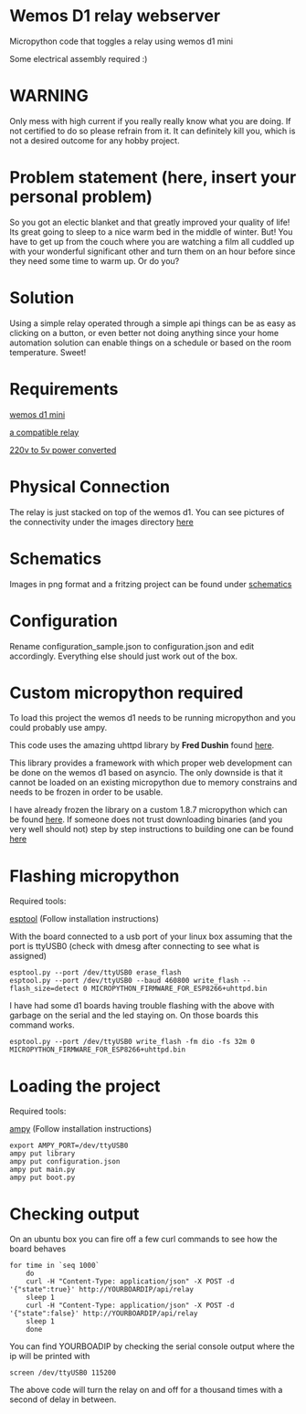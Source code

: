 # Wemos D1 relay webserver
Micropython code that toggles a relay using wemos d1 mini

Some electrical assembly required :)

# WARNING
Only mess with high current if you really really know what you are doing. If
not certified to do so please refrain from it. It can definitely kill you,
which is not a desired outcome for any hobby project.


# Problem statement (here, insert your personal problem)
So you got an electic blanket and that greatly improved your quality of life!
Its great going to sleep to a nice warm bed in the middle of winter.
But! You have to get up from the couch where you are watching a film all cuddled
up with your wonderful significant other and turn them on an hour before since they
need some time to warm up. Or do you?

# Solution
Using a simple relay operated through a simple api things can be as easy as clicking
on a button, or even better not doing anything since your home automation solution
can enable things on a schedule or based on the room temperature. Sweet!



# Requirements
[wemos d1 mini](https://www.aliexpress.com/item/D1-mini-Mini-NodeMcu-4M-bytes-Lua-WIFI-Internet-of-Things-development-board-based-ESP8266-by/32644199530.html)

[a compatible relay](https://www.aliexpress.com/item/Smart-Electronics-Relay-Shield-for-Wemos-D1-mini-Relay-Module-Free-shipping/32664403256.html)

[220v to 5v power converted](https://www.aliexpress.com/item/5V-700mA-3-5W-AC-DC-Precision-Buck-Converter-AC-220v-to-5v-DC-step-down/32649591757.html)


# Physical Connection

The relay is just stacked on top of the wemos d1. You can see pictures of the connectivity under the images directory [here](images)


# Schematics

Images in png format and a fritzing project can be found under [schematics](schematics)


# Configuration

 Rename configuration_sample.json to configuration.json and edit accordingly.
  Everything else should just work out of the box.

# Custom micropython required

To load this project the wemos d1 needs to be running micropython and you
could probably use ampy.

This code uses the amazing uhttpd library by **Fred Dushin** found [here](https://github.com/fadushin/esp8266/tree/master/micropython/uhttpd).

This library provides a framework with which proper web development can be
done on the wemos d1 based on asyncio. The only downside is that it cannot be
 loaded on an existing micropython due to memory constrains and needs to be
 frozen in order to be usable.

I have already frozen the library on a custom 1.8.7 micropython which can be
found [here](firmware/esp8266-20170517-v1.8.7-uhttpd.bin). If someone does
not trust downloading binaries (and you very well should not) step by step
instructions to building one can be found [here](documentation/freezing_uhttpd.md)

# Flashing micropython

Required tools:

   [esptool](https://github.com/espressif/esptool) (Follow installation instructions)

  With the board connected to a usb port of your linux box assuming that the
  port is ttyUSB0 (check with dmesg after connecting to see what is assigned)

    esptool.py --port /dev/ttyUSB0 erase_flash
    esptool.py --port /dev/ttyUSB0 --baud 460800 write_flash --flash_size=detect 0 MICROPYTHON_FIRMWARE_FOR_ESP8266+uhttpd.bin

  I have had some d1 boards having trouble flashing with the above with
  garbage on the serial and the led staying on. On those boards this command
  works.

    esptool.py --port /dev/ttyUSB0 write_flash -fm dio -fs 32m 0 MICROPYTHON_FIRMWARE_FOR_ESP8266+uhttpd.bin


# Loading the project

Required tools:

   [ampy](https://github.com/adafruit/ampy) (Follow installation instructions)

    export AMPY_PORT=/dev/ttyUSB0
    ampy put library
    ampy put configuration.json
    ampy put main.py
    ampy put boot.py

# Checking output

   On an ubuntu box you can fire off a few curl commands to see how the board
    behaves

    for time in `seq 1000`
        do
        curl -H "Content-Type: application/json" -X POST -d '{"state":true}' http://YOURBOARDIP/api/relay
        sleep 1
        curl -H "Content-Type: application/json" -X POST -d '{"state":false}' http://YOURBOARDIP/api/relay
        sleep 1
        done

   You can find YOURBOADIP by checking the serial console output where the ip
    will be printed with

    screen /dev/ttyUSB0 115200

   The above code will turn the relay on and off for a thousand
    times with a second of delay in between.